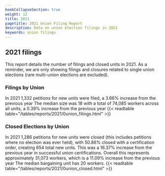 ```yaml
---
bookCollapseSection: true
weight: 12
title: 2021
pagetitle: 2021 Union Filing Report
description: Data on union election filings in 2021
keywords: union filings
---
```


## 2021 filings

This report details the number of filings and closed units in 2021. As a reminder, we are only showing filings and closures related to single union elections (rare multi-union elections are excluded).

### Filings by Union
In 2021 1,332 petitions for new units were filed, a 3.66% increase from the previous year The median size was 18 with a total of 74,085 workers across all units, a 0.39% increase from the previous year
{{< readtable table="/tables/reports/2021/0union_filings.html" >}}

### Closed Elections by Union
In 2021 1,286 petitions for new units were closed (this includes petitions where no election was ever held), with 50.86% closed with a certification order, creating 654 total new units. This was a 16.37% increase from the previous year in successful union certifications. Overall this represents approximately 31,073 workers, which is a 11.09% increase from the previous year The median bargaining unit has 20 workers.
{{< readtable table="/tables/reports/2021/0union_closed.html" >}}
